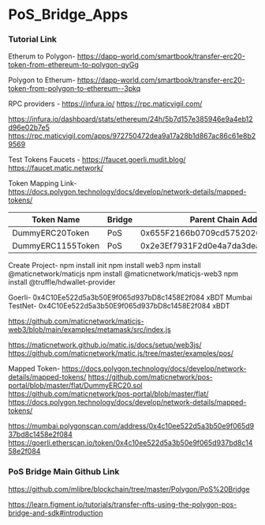 # PoS_Bridge_Apps

### Tutorial Link
Etherum to Polygon- https://dapp-world.com/smartbook/transfer-erc20-token-from-ethereum-to-polygon-qyGg

Polygon to Etherum- https://dapp-world.com/smartbook/transfer-erc20-token-from-polygon-to-ethereum--3pkq


RPC providers - 
https://infura.io/
https://rpc.maticvigil.com/

https://infura.io/dashboard/stats/ethereum/24h/5b7d157e385946e9a4eb12d96e02b7e5
https://rpc.maticvigil.com/apps/972750472dea9a17a28b1d867ac86c61e8b29569

Test Tokens Faucets -
https://faucet.goerli.mudit.blog/
https://faucet.matic.network/

Token Mapping Link- https://docs.polygon.technology/docs/develop/network-details/mapped-tokens/
<table class="table">
  <thead>
    <tr>
      <th>Token Name</th>
      <th>Bridge</th>
      <th>Parent Chain Address: Goerli</th>
      <th>Child Chain: MUMBAI</th>
    </tr>
  </thead>
  <tbody>
    <tr>
      <td>DummyERC20Token</td>
      <td>PoS</td>
      <td>0x655F2166b0709cd575202630952D71E2bB0d61Af</td>
      <td>0xfe4F5145f6e09952a5ba9e956ED0C25e3Fa4c7F1</td>
    </tr>
    <tr>
      <td>DummyERC1155Token</td>
      <td>PoS</td>
      <td>0x2e3Ef7931F2d0e4a7da3dea950FF3F19269d9063</td>
      <td>0xA07e45A987F19E25176c877d98388878622623FA</td>
    </tr>
  </tbody>
</table>


Create Project-
npm install init
npm install web3
npm install @maticnetwork/maticjs
npm install @maticnetwork/maticjs-web3
npm install @truffle/hdwallet-provider



Goerli- 0x4C10Ee522d5a3b50E9f065d937bD8c1458E2f084    xBDT
Mumbai TestNet- 0x4C10Ee522d5a3b50E9f065d937bD8c1458E2f084 xBDT

https://github.com/maticnetwork/maticjs-web3/blob/main/examples/metamask/src/index.js

https://maticnetwork.github.io/matic.js/docs/setup/web3js/
https://github.com/maticnetwork/matic.js/tree/master/examples/pos/

Mapped Token- https://docs.polygon.technology/docs/develop/network-details/mapped-tokens/
https://github.com/maticnetwork/pos-portal/blob/master/flat/DummyERC20.sol
https://github.com/maticnetwork/pos-portal/blob/master/flat/
https://docs.polygon.technology/docs/develop/network-details/mapped-tokens/

https://mumbai.polygonscan.com/address/0x4c10ee522d5a3b50e9f065d937bd8c1458e2f084
https://goerli.etherscan.io/token/0x4c10ee522d5a3b50e9f065d937bd8c1458e2f084



### PoS Bridge Main Github Link
https://github.com/mlibre/blockchain/tree/master/Polygon/PoS%20Bridge

https://learn.figment.io/tutorials/transfer-nfts-using-the-polygon-pos-bridge-and-sdk#introduction

